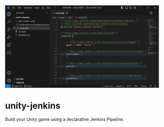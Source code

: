 ![Screenshot](/unity-jenkins.png)

# unity-jenkins
Build your Unity game using a declarative Jenkins Pipeline.
